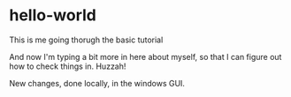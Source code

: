 # hello-world
This is me going thorugh the basic tutorial

And now I'm typing a bit more in here about myself, so that I can figure out how to check things in. Huzzah!

New changes, done locally, in the windows GUI.

